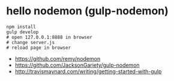 hello nodemon (gulp-nodemon)
=====

```
npm install
gulp develop
# open 127.0.0.1:8888 in browser
# change server.js
# reload page in browser
```
* https://github.com/remy/nodemon
* https://github.com/JacksonGariety/gulp-nodemon
* http://travismaynard.com/writing/getting-started-with-gulp
